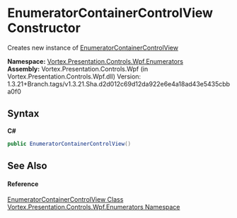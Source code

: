 # EnumeratorContainerControlView Constructor 
 

Creates new instance of <a href="T_Vortex_Presentation_Controls_Wpf_Enumerators_EnumeratorContainerControlView.md">EnumeratorContainerControlView</a>

**Namespace:**&nbsp;<a href="N_Vortex_Presentation_Controls_Wpf_Enumerators.md">Vortex.Presentation.Controls.Wpf.Enumerators</a><br />**Assembly:**&nbsp;Vortex.Presentation.Controls.Wpf (in Vortex.Presentation.Controls.Wpf.dll) Version: 1.3.21+Branch.tags/v1.3.21.Sha.d2d012c69d12da922e6e4a18ad43e5435cbba0f0

## Syntax

**C#**<br />
``` C#
public EnumeratorContainerControlView()
```


## See Also


#### Reference
<a href="T_Vortex_Presentation_Controls_Wpf_Enumerators_EnumeratorContainerControlView.md">EnumeratorContainerControlView Class</a><br /><a href="N_Vortex_Presentation_Controls_Wpf_Enumerators.md">Vortex.Presentation.Controls.Wpf.Enumerators Namespace</a><br />